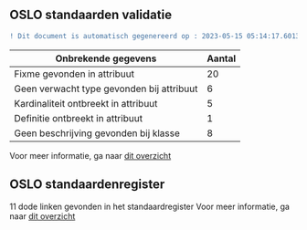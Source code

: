 ## OSLO standaarden validatie
```diff
! Dit document is automatisch gegenereerd op : 2023-05-15 05:14:17.601327
```

| Onbrekende gegevens               | Aantal  |
| ----------------------------              | --------------------------  |
| Fixme gevonden in attribuut               | 20  |
| Geen verwacht type gevonden bij attribuut | 6  |
| Kardinaliteit ontbreekt in attribuut      | 5  |
| Definitie ontbreekt in attribuut          | 1  |
| Geen beschrijving gevonden bij klasse     | 8  |

Voor meer informatie, ga naar [dit overzicht](output/controle_applicatieprofiel.md)

## OSLO standaardenregister

11 dode linken gevonden in het standaardregister
Voor meer informatie, ga naar [dit overzicht](output/dead_links.md)
